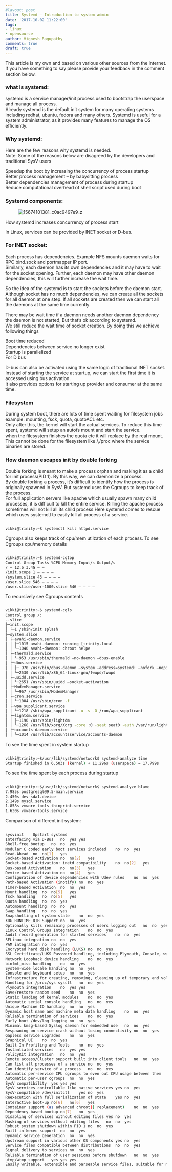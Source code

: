 ```yaml
---
#layout: post
title: Systemd – Introduction to system admin
date: '2017-10-02 11:22:00'
tags:
- linux
- opensource
author: Vignesh Ragupathy
comments: true
draft: true
---
```


This article is my own and based on various other sources from the internet. If you have something to say please provide your feedback in the comment section below.

### what is systemd:

systemd is a service manager/init process used to bootstrap the userspace and manage all process.  
Already systemd is the default init system for many operating systems including redhat, ubuntu, fedora and many others. Systemd is useful for a system administrator, as it provides many features to manage the OS efficiently.

### Why systemd:

Here are the few reasons why systemd is needed.  
Note: Some of the reasons below are disagreed by the developers and traditional SysV users

Speedup the boot by increasing the concurrency of process startup  
Better process management – by babysitting process  
Better dependencies management of process during startup  
Reduce computational overhead of shell script used during boot

### Systemd components:
<!--kg-card-begin: image--><figure class="kg-card kg-image-card"><img src="../../images/2017/10/15674101381_c0ac9497e9_z.jpg" class="kg-image" alt="15674101381_c0ac9497e9_z"></figure><!--kg-card-end: image-->

How systemd increases concurrency of process start

In Linux, services can be provided by INET socket or D-bus.

### For INET socket:

Each process has dependencies. Example NFS mounts daemon waits for RPC bind.sock and portmapper IP port.  
Similarly, each daemon has its own dependencies and it may have to wait for the socket opening. Further, each daemon may have other daemon dependencies, this will further increase the wait time.

So the idea of the systemd is to start the sockets before the daemon start. Although socket has no much dependencies, we can create all the sockets for all daemon at one step. If all sockets are created then we can start all the daemons at the same time currently.

There may be wait time if a daemon needs another daemon dependency the daemon is not started, But that’s ok according to systemd.  
We still reduce the wait time of socket creation. By doing this we achieve following things

Boot time reduced  
Dependencies between service no longer exist  
Startup is parallelized  
For D bus

D-bus can also be activated using the same logic of traditional INET socket.  
Instead of starting the service at startup, we can start the first time it is accessed using bus activation.  
It also provides options for starting up provider and consumer at the same time.

### Filesystem

During system boot, there are lots of time spent waiting for filesystem jobs example: mounting, fsck, quota, quotoACL etc.  
Only after this, the kernel will start the actual services. To reduce this time spent, systemd will setup an autofs mount and start the service.  
when the filesystem finishes the quota etc it will replace by the real mount. This cannot be done for the filesystem like /,/proc where the service binaries are stored.

### How daemon escapes init by double forking

Double forking is meant to make a process orphan and making it as a child for init process(PID 1). By this way, we can daemonize a process.  
By double forking a process, it’s difficult to identify how the process is originally spawned in SysV. But systemd uses the Cgroups to keep track of the process.  
For full application servers like apache which usually spawn many child processes, it is difficult to kill the entire service. Killing the apache process sometimes will not kill all its child process.Here systemd comes to rescue which uses systemctl to easily kill all process of a service.

```bash

vikki@trinity:~$ systemctl kill httpd.service

```

Cgroups also keeps track of cpu/mem utilzation of each process. To see Cgroups cpu/memory details

```bash

vikki@trinity:~$ systemd-cgtop
Control Group Tasks %CPU Memory Input/s Output/s
/ – 12.6 3.4G – –
/init.scope 1 – – – –
/system.slice 43 – – – –
/user.slice 546 – – – –
/user.slice/user-1000.slice 546 – – – –

```

To recursively see Cgroups contents

```bash

vikki@trinity:~$ systemd-cgls
Control group /:
-.slice
├─init.scope
│ └─1 /sbin/init splash
├─system.slice
│ ├─avahi-daemon.service
│ │ ├─1015 avahi-daemon: running [trinity.local
│ │ └─1040 avahi-daemon: chroot helpe
│ ├─thermald.service
│ │ └─953 /usr/sbin/thermald –no-daemon –dbus-enable
│ ├─dbus.service
│ │ ├─ 970 /usr/bin/dbus-daemon –system –address=systemd: –nofork –nopidfile –systemd-activation
│ │ └─2530 /usr/lib/x86_64-linux-gnu/fwupd/fwupd
│ ├─uuidd.service
│ │ └─2651 /usr/sbin/uuidd –socket-activation
│ ├─ModemManager.service
│ │ └─967 /usr/sbin/ModemManager
│ ├─cron.service
│ │ └─1004 /usr/sbin/cron -f
│ ├─wpa_supplicant.service
│ │ └─1218 /sbin/wpa_supplicant -u -s -O /run/wpa_supplicant
│ ├─lightdm.service
│ │ ├─1190 /usr/sbin/lightdm
│ │ └─1268 /usr/lib/xorg/Xorg -core :0 -seat seat0 -auth /var/run/lightdm/root/:0 -nolisten tcp vt7 -novtswitch
│ ├─accounts-daemon.service
│ │ └─1014 /usr/lib/accountsservice/accounts-daemon

```

To see the time spent in system startup

```bash

vikki@trinity:~$/usr/lib/systemd/network$ systemd-analyze time
Startup finished in 6.503s (kernel) + 11.296s (userspace) = 17.799s

```

To see the time spent by each process during startup

```bash

vikki@trinity:~$/usr/lib/systemd/network$ systemd-analyze blame
7.985s postgresql@9.5-main.service
2.450s dev-sda1.device
2.149s mysql.service
1.858s vmware-tools-thinprint.service
1.630s vmware-tools.service

```

Comparison of different init system:

```bash

sysvinit	Upstart	systemd
Interfacing via D-Bus	no	yes	yes
Shell-free bootup	no	no	yes
Modular C coded early boot services included	no	no	yes
Read-Ahead	no	no[1]	yes
Socket-based Activation	no	no[2]	yes
Socket-based Activation: inetd compatibility	no	no[2]	yes
Bus-based Activation	no	no[3]	yes
Device-based Activation	no	no[4]	yes
Configuration of device dependencies with Udev rules	no	no	yes
Path-based Activation (inotify)	no	no	yes
Timer-based Activation	no	no	yes
Mount handling	no	no[5]	yes
fsck handling	no	no[5]	yes
Quota handling	no	no	yes
Automount handling	no	no	yes
Swap handling	no	no	yes
Snapshotting of system state	no	no	yes
XDG_RUNTIME_DIR Support	no	no	yes
Optionally kills remaining processes of users logging out	no	no	yes
Linux Control Groups Integration	no	no	yes
Audit record generation for started services	no	no	yes
SELinux integration	no	no	yes
PAM integration	no	no	yes
Encrypted hard disk handling (LUKS)	no	no	yes
SSL Certificate/LUKS Password handling, including Plymouth, Console, wall(1), TTY and GNOME agents	no	no	yes
Network Loopback device handling	no	no	yes
binfmt_misc handling	no	no	yes
System-wide locale handling	no	no	yes
Console and keyboard setup	no	no	yes
Infrastructure for creating, removing, cleaning up of temporary and volatile files	no	no	yes
Handling for /proc/sys sysctl	no	no	yes
Plymouth integration	no	yes	yes
Save/restore random seed	no	no	yes
Static loading of kernel modules	no	no	yes
Automatic serial console handling	no	no	yes
Unique Machine ID handling	no	no	yes
Dynamic host name and machine meta data handling	no	no	yes
Reliable termination of services	no	no	yes
Early boot /dev/log logging	no	no	yes
Minimal kmsg-based Syslog daemon for embedded use	no	no	yes
Respawning on service crash without losing connectivity	no	no	yes
Gapless service upgrades	no	no	yes
Graphical UI	no	no	yes
Built-In Profiling and Tools	no	no	yes
Instantiated services	no	yes	yes
PolicyKit integration	no	no	yes
Remote access/Cluster support built into client tools	no	no	yes
Can list all processes of a service	no	no	yes
Can identify service of a process	no	no	yes
Automatic per-service CPU cgroups to even out CPU usage between them	no	no	yes
Automatic per-user cgroups	no	no	yes
SysV compatibility	yes	yes	yes
SysV services controllable like native services	yes	no	yes
SysV-compatible /dev/initctl	yes	no	yes
Reexecution with full serialization of state	yes	no	yes
Interactive boot-up	no[6]	no[6]	yes
Container support (as advanced chroot() replacement)	no	no	yes
Dependency-based bootup	no[7]	no	yes
Disabling of services without editing files	yes	no	yes
Masking of services without editing files	no	no	yes
Robust system shutdown within PID 1	no	no	yes
Built-in kexec support	no	no	yes
Dynamic service generation	no	no	yes
Upstream support in various other OS components	yes	no	yes
Service files compatible between distributions	no	no	yes
Signal delivery to services	no	no	yes
Reliable termination of user sessions before shutdown	no	no	yes
utmp/wtmp support	yes	yes	yes
Easily writable, extensible and parseable service files, suitable for manipulation with enterprise management tools	no	no	yes

```